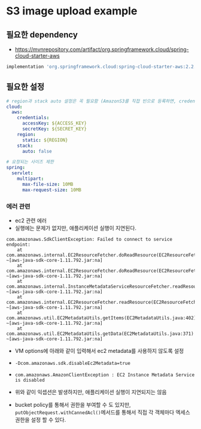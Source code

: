 # S3 image upload example

## 필요한 dependency
- https://mvnrepository.com/artifact/org.springframework.cloud/spring-cloud-starter-aws  
```groovy
implementation 'org.springframework.cloud:spring-cloud-starter-aws:2.2.6.RELEASE'
```

## 필요한 설정
```yaml
# region과 stack auto 설정은 꼭 필요함 (AmazonS3를 직접 빈으로 등록하면, credentials 정보는 필요없음)
cloud:
  aws:
    credentials:
      accessKey: ${ACCESS_KEY}
      secretKey: ${SECRET_KEY}
    region:
      static: ${REGION}
    stack:
      auto: false

# 요청되는 사이즈 제한 
spring:
  servlet:
    multipart:
      max-file-size: 10MB
      max-request-size: 10MB
```

### 에러 관련

- ec2 관련 에러
- 실행에는 문제가 없지만, 애플리케이션 실행이 지연된다.
```
com.amazonaws.SdkClientException: Failed to connect to service endpoint: 
	at com.amazonaws.internal.EC2ResourceFetcher.doReadResource(EC2ResourceFetcher.java:100) ~[aws-java-sdk-core-1.11.792.jar:na]
	at com.amazonaws.internal.EC2ResourceFetcher.doReadResource(EC2ResourceFetcher.java:70) ~[aws-java-sdk-core-1.11.792.jar:na]
	at com.amazonaws.internal.InstanceMetadataServiceResourceFetcher.readResource(InstanceMetadataServiceResourceFetcher.java:75) ~[aws-java-sdk-core-1.11.792.jar:na]
	at com.amazonaws.internal.EC2ResourceFetcher.readResource(EC2ResourceFetcher.java:66) ~[aws-java-sdk-core-1.11.792.jar:na]
	at com.amazonaws.util.EC2MetadataUtils.getItems(EC2MetadataUtils.java:402) ~[aws-java-sdk-core-1.11.792.jar:na]
	at com.amazonaws.util.EC2MetadataUtils.getData(EC2MetadataUtils.java:371) ~[aws-java-sdk-core-1.11.792.jar:na]
```
- VM options에 아래와 같이 입력해서 ec2 metadata를 사용하지 않도록 설정 
- `-Dcom.amazonaws.sdk.disableEc2Metadata=true`

- `com.amazonaws.AmazonClientException : EC2 Instance Metadata Service is disabled`
- 위와 같이 익셉션은 발생하지만, 애플리케이션 실행이 지연되지는 않음


- bucket policy를 통해서 권한을 부여할 수 도 있지만,  
 `putObjectRequest.withCannedAcl()`메서드를 통해서 직접 각 객체마다 엑세스 권한을 설정 할 수 있다.
